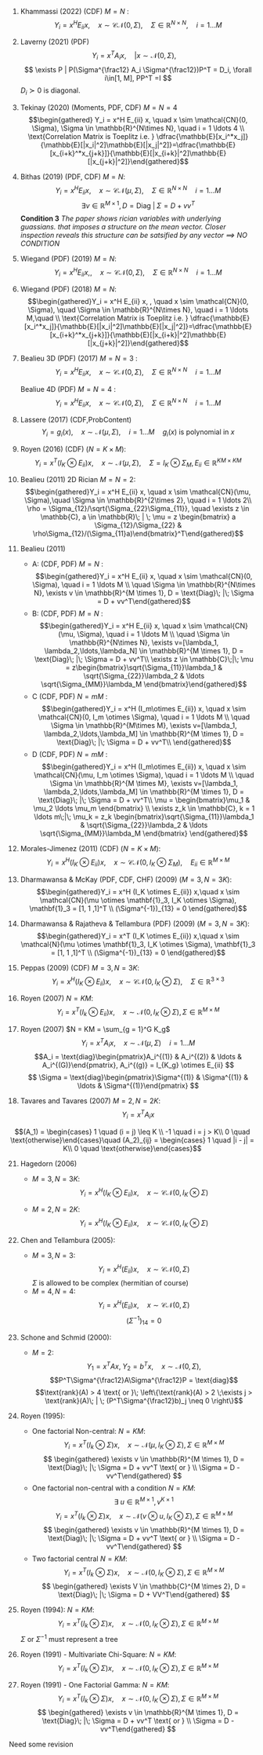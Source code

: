 1. Khammassi (2022) (CDF) $M = N$ : $$Y_i = x^H E_{ii} x, \quad x \sim \mathcal{CN}(0, \Sigma),\quad \Sigma \in \mathbb{R}^{N\times N}, \quad i = 1 \ldots M$$

2. Laverny (2021) (PDF) $$Y_i = x^T A_i x,\quad | x \sim \mathcal{N}(0, \Sigma), \quad$$ $$ \exists P | P(\Sigma^{\frac12} A_i \Sigma^{\frac12})P^T = D_i, \forall i\in[1, M], PP^T =I $$ $D_i \succ 0$ is diagonal.

3. Tekinay (2020) (Moments, PDF, CDF) $M = N = 4$ $$\begin{gathered} Y_i = x^H E_{ii} x, \quad x \sim \mathcal{CN}(0, \Sigma), \Sigma \in \mathbb{R}^{N\times N}, \quad i = 1 \ldots 4 \\ \text{Correlation Matrix is Toeplitz i.e.  } \dfrac{\mathbb{E}[x_i^*x_j]}{\mathbb{E}[|x_i|^2]\mathbb{E}[|x_j|^2]}=\dfrac{\mathbb{E}[x_{i+k}^*x_{j+k}]}{\mathbb{E}[|x_{i+k}|^2]\mathbb{E}[|x_{j+k}|^2]}\end{gathered}$$

4. Bithas (2019) (PDF, CDF) $M = N$: $$Y_i = x^H E_{ii} x, \quad x \sim \mathcal{CN}(\mu, \Sigma), \quad \Sigma \in \mathbb{R}^{N\times N} \quad i = 1 \ldots M$$ $$\exists v \in \mathbb{R}^{M \times 1}, D = \text{Diag}\; |\; \Sigma = D + vv^T$$ **Condition 3**
*The paper shows rician variables with underlying guassians. that imposes a structure on the mean vector.  Closer inspection reveals this structure can be satsified by any vector ==> NO CONDITION*

5. Wiegand (PDF) (2019) $M = N$: $$ Y_i = x^H E_{ii} x, , \quad x \sim \mathcal{CN}(0, \Sigma), \quad \Sigma \in \mathbb{R}^{N\times N} \quad i = 1 \ldots M $$

6. Wiegand (PDF) (2018) $M = N$: $$\begin{gathered}Y_i = x^H E_{ii} x, , \quad x \sim \mathcal{CN}(0, \Sigma), \quad \Sigma \in \mathbb{R}^{N\times N}, \quad i = 1 \ldots M,\quad \\ \text{Correlation Matrix is Toeplitz i.e.  } \dfrac{\mathbb{E}[x_i^*x_j]}{\mathbb{E}[|x_i|^2]\mathbb{E}[|x_j|^2]}=\dfrac{\mathbb{E}[x_{i+k}^*x_{j+k}]}{\mathbb{E}[|x_{i+k}|^2]\mathbb{E}[|x_{j+k}|^2]}\end{gathered}$$

7. Bealieu 3D (PDF) (2017) $M = N = 3$ : $$Y_i = x^H E_{ii} x, \quad x \sim \mathcal{CN}(0, \Sigma), \quad \Sigma \in \mathbb{R}^{N\times N} \quad i = 1 \ldots M$$

    Bealiue 4D (PDF) $M = N = 4$ : $$Y_i = x^H E_{ii} x, \quad x \sim \mathcal{CN}(0, \Sigma), \quad \Sigma \in \mathbb{R}^{N\times N} \quad i = 1 \ldots M$$

8. Lassere (2017) (CDF,ProbContent) $$Y_i = g_i(x), \quad x \sim \mathcal{N}(\mu, \Sigma),\quad i = 1 \ldots M \quad g_i(x) \text{ is polynomial in } x$$

9. Royen (2016) (CDF) ($N = K \times M$): $$Y_i = x^T (I_K\otimes E_{ii}) x, \quad x \sim \mathcal{N}(\mu, \Sigma),\quad \Sigma = I_K \otimes \Sigma_M, E_{ii} \in \mathbb{R}^{KM \times KM}$$

10. Bealieu (2011) 2D Rician $M = N = 2$: $$\begin{gathered}Y_i = x^H E_{ii} x, \quad x \sim \mathcal{CN}(\mu, \Sigma),\quad \Sigma \in \mathbb{R}^{2\times 2}, \quad i = 1 \ldots 2\\ \rho = \Sigma_{12}/\sqrt{\Sigma_{22}\Sigma_{11}}, \quad \exists z \in \mathbb{C}, a \in \mathbb{R}\; | \; \mu = z \begin{bmatrix} a \Sigma_{12}/\Sigma_{22} & \rho\Sigma_{12}/(\Sigma_{11}a)\end{bmatrix}^T\end{gathered}$$

11. Bealieu (2011)
    - A: (CDF, PDF) $M = N$ : $$\begin{gathered}Y_i = x^H E_{ii} x, \quad x \sim \mathcal{CN}(0, \Sigma), \quad i = 1 \ldots M \\ \quad \Sigma \in \mathbb{R}^{N\times N}, \exists v \in \mathbb{R}^{M \times 1}, D = \text{Diag}\; |\; \Sigma = D + vv^T\end{gathered}$$
    - B: (CDF, PDF) $M = N$ : $$\begin{gathered}Y_i = x^H E_{ii} x, \quad x \sim \mathcal{CN}(\mu, \Sigma), \quad i = 1 \ldots M \\ \quad \Sigma \in \mathbb{R}^{N\times N}, \exists v=[\lambda_1, \lambda_2,\ldots,\lambda_N] \in \mathbb{R}^{M \times 1}, D = \text{Diag}\; |\; \Sigma = D + vv^T\\ 
    \exists z \in \mathbb{C}\;|\; \mu = z\begin{bmatrix}\sqrt{\Sigma_{11}}\lambda_1 & \sqrt{\Sigma_{22}}\lambda_2 & \ldots \sqrt{\Sigma_{MM}}\lambda_M \end{bmatrix}\end{gathered}$$
    - C (CDF, PDF) $N = mM$ : $$\begin{gathered}Y_i = x^H (I_m\otimes E_{ii}) x, \quad x \sim \mathcal{CN}(0, I_m \otimes \Sigma), \quad i = 1 \ldots M \\ \quad \Sigma \in \mathbb{R}^{M\times M}, \exists v=[\lambda_1, \lambda_2,\ldots,\lambda_M] \in \mathbb{R}^{M \times 1}, D = \text{Diag}\; |\; \Sigma = D + vv^T\\ 
    \end{gathered}$$
    - D (CDF, PDF) $N = mM$ : $$\begin{gathered}Y_i = x^H (I_m\otimes E_{ii}) x, \quad x \sim \mathcal{CN}(\mu, I_m \otimes \Sigma), \quad i = 1 \ldots M \\ \quad \Sigma \in \mathbb{R}^{M \times M}, \exists v=[\lambda_1, \lambda_2,\ldots,\lambda_M] \in \mathbb{R}^{M \times 1}, D = \text{Diag}\; |\; \Sigma = D + vv^T\\ 
    \mu = \begin{bmatrix}\mu_1 & \mu_2 \ldots \mu_m \end{bmatrix} \\
    \exists z_k \in \mathbb{C}, k = 1 \ldots m\;|\;  \mu_k = z_k \begin{bmatrix}\sqrt{\Sigma_{11}}\lambda_1 & \sqrt{\Sigma_{22}}\lambda_2 & \ldots \sqrt{\Sigma_{MM}}\lambda_M \end{bmatrix}
    \end{gathered}$$

12. Morales-Jimenez (2011) (CDF) ($N = K \times M$): $$Y_i = x^H (I_K\otimes E_{ii}) x, \quad x \sim \mathcal{CN}(0, I_K \otimes \Sigma_M),\quad E_{ii} \in \mathbb{R}^{M \times M}$$

13. Dharmawansa & McKay (PDF, CDF, CHF) (2009) ($M = 3, N = 3K$): $$\begin{gathered}Y_i = x^H (I_K \otimes E_{ii}) x,\quad x \sim \mathcal{CN}(\mu \otimes \mathbf{1}_3, I_K \otimes \Sigma), \mathbf{1}_3 = [1, 1 ,1]^T \\ (\Sigma^{-1})_{13} = 0 \end{gathered}$$

14. Dharmawansa & Rajatheva & Tellambura (PDF) (2009) ($M = 3, N = 3K$): $$\begin{gathered}Y_i = x^T (I_K \otimes E_{ii}) x,\quad x \sim \mathcal{N}(\mu \otimes \mathbf{1}_3, I_K \otimes \Sigma), \mathbf{1}_3 = [1, 1 ,1]^T \\ (\Sigma^{-1})_{13} = 0 \end{gathered}$$

15. Peppas (2009) (CDF) $M = 3, N = 3K$: $$Y_i = x^H (I_K \otimes E_{ii}) x,\quad x \sim \mathcal{CN}(0, I_K \otimes \Sigma), \quad \Sigma \in \mathbb{R}^{3 \times 3}$$

16. Royen (2007) $N = KM$: $$Y_i = x^T (I_k \otimes E_{ii}) x,\quad x \sim \mathcal{N}(0, I_K \otimes \Sigma), \Sigma \in \mathbb{R}^{M \times M}$$

19. Royen (2007) $N = KM = \sum_{g = 1}^G K_g$ $$Y_i = x^T A_i x,\quad x \sim \mathcal{N}(\mu, \Sigma) \quad i = 1 \ldots M $$ $$A_i = \text{diag}\begin{pmatrix}A_i^{(1)} & A_i^{(2)} & \ldots & A_i^{(G)}\end{pmatrix}, A_i^{(g)} = I_{K_g} \otimes E_{ii} $$ $$ \Sigma = \text{diag}\begin{pmatrix}\Sigma^{(1)} & \Sigma^{(1)} & \ldots & \Sigma^{(1)}\end{pmatrix} $$

20. Tavares and Tavares (2007) $M = 2, N = 2K$:
$$Y_i = x^T A_i x$$ 

$$(A_1) = \begin{cases} 1 \quad (i = j) \leq K \\ -1 \quad i = j > K\\ 0 \quad \text{otherwise}\end{cases}\quad (A_2)_{ij} = \begin{cases} 1 \quad |i - j| = K\\ 0 \quad \text{otherwise}\end{cases}$$

21. Hagedorn (2006) 
    - $M = 3, N = 3K$: $$Y_i = x^H (I_K \otimes E_{ii}) x,\quad x \sim \mathcal{CN}(0, I_K \otimes \Sigma) $$

    - $M = 2, N = 2K$: $$Y_i = x^H (I_K \otimes E_{ii}) x,\quad x \sim \mathcal{CN}(0, I_K \otimes \Sigma) $$

22. Chen and Tellambura (2005):
    - $M = 3, N = 3$: $$Y_i = x^H (E_{ii}) x,\quad x \sim \mathcal{CN}(0, \Sigma) $$
    $\Sigma$ is allowed to be complex (hermitian of course)
    - $M = 4, N = 4$: $$Y_i = x^H (E_{ii}) x,\quad x \sim \mathcal{CN}(0, \Sigma) $$ $$(\Sigma^{-1})_{14} = 0$$

23. Schone and Schmid (2000): 
    - $M = 2$: $$Y_1 = x^TA x, \; Y_2 = b^Tx, \quad x \sim \mathcal{N}(0, \Sigma),$$  $$P^T\Sigma^{\frac12}A\Sigma^{\frac12}P = \text{diag}$$ $$\text{rank}(A) > 4  \text{ or }\; \left\{\text{rank}(A) > 2  \;\exists j > \text{rank}(A)\; | \; (P^T\Sigma^{\frac12}b)_j \neq 0  \right\}$$

24. Royen (1995):
    - One factorial Non-central: $N = KM$: $$Y_i = x^T (I_k \otimes \Sigma) x,\quad x \sim \mathcal{N}(\mu, I_K \otimes \Sigma), \Sigma \in \mathbb{R}^{M \times M}$$ $$ \begin{gathered} \exists v \in \mathbb{R}^{M \times 1}, D = \text{Diag}\; |\; \Sigma = D + vv^T \text{ or } \\ \Sigma = D - vv^T\end{gathered} $$
    - One factorial non-central with a condition $N = KM$:
    $$\exists \; u \in \mathbb{R}^{M \times 1}, v ^ {K \times 1}$$
    $$Y_i = x^T (I_k \otimes \Sigma) x,\quad x \sim \mathcal{N}(v \otimes u, I_K \otimes \Sigma), \Sigma \in \mathbb{R}^{M \times M}$$
    $$ \begin{gathered} \exists v \in \mathbb{R}^{M \times 1}, D = \text{Diag}\; |\; \Sigma = D + vv^T \text{ or } \\ \Sigma = D - vv^T\end{gathered} $$
    - Two factorial central $N = KM$: $$Y_i = x^T (I_k \otimes \Sigma) x,\quad x \sim \mathcal{N}(0, I_K \otimes \Sigma), \Sigma \in \mathbb{R}^{M \times M}$$
$$ \begin{gathered} \exists V \in \mathbb{C}^{M \times 2}, D = \text{Diag}\; |\; \Sigma = D + VV^T\end{gathered} $$

25. Royen (1994): $N = KM$: $$Y_i = x^T (I_k \otimes \Sigma) x,\quad x \sim \mathcal{N}(0, I_K \otimes \Sigma), \Sigma \in \mathbb{R}^{M \times M}$$
$\Sigma$ or $\Sigma^{-1}$ must represent a tree

26. Royen (1991) - Multivariate Chi-Square: $N = KM$: $$Y_i = x^T (I_k \otimes \Sigma) x,\quad x \sim \mathcal{N}(0, I_K \otimes \Sigma), \Sigma \in \mathbb{R}^{M \times M}$$

27. Royen (1991) - One Factorial Gamma: $N = KM$: $$Y_i = x^T (I_k \otimes \Sigma) x,\quad x \sim \mathcal{N}(0, I_K \otimes \Sigma), \Sigma \in \mathbb{R}^{M \times M}$$
$$ \begin{gathered} \exists v \in \mathbb{R}^{M \times 1}, D = \text{Diag}\; |\; \Sigma = D + vv^T \text{ or } \\ \Sigma = D - vv^T\end{gathered} $$

Need some revision
